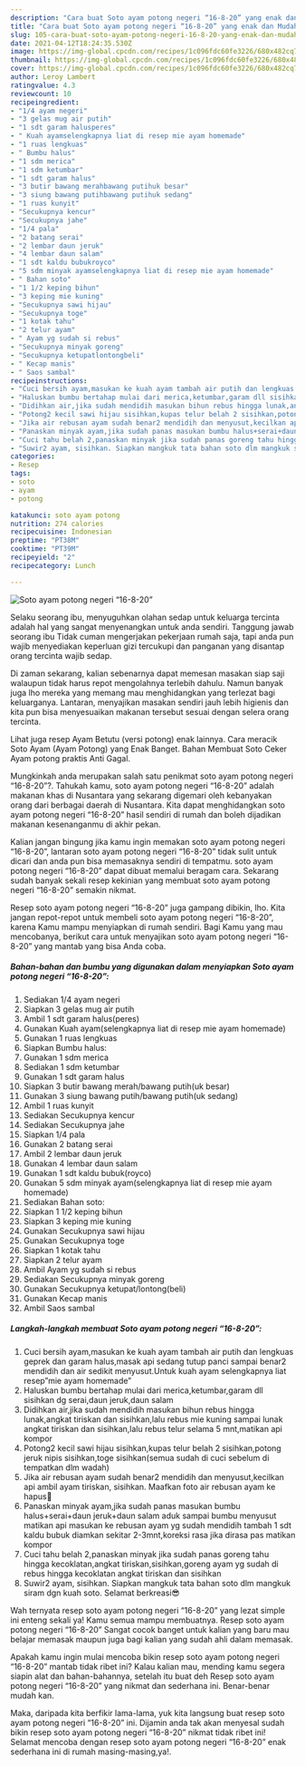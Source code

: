 ```yaml
---
description: "Cara buat Soto ayam potong negeri “16-8-20” yang enak dan Mudah Dibuat"
title: "Cara buat Soto ayam potong negeri “16-8-20” yang enak dan Mudah Dibuat"
slug: 105-cara-buat-soto-ayam-potong-negeri-16-8-20-yang-enak-dan-mudah-dibuat
date: 2021-04-12T18:24:35.530Z
image: https://img-global.cpcdn.com/recipes/1c096fdc60fe3226/680x482cq70/soto-ayam-potong-negeri-16-8-20-foto-resep-utama.jpg
thumbnail: https://img-global.cpcdn.com/recipes/1c096fdc60fe3226/680x482cq70/soto-ayam-potong-negeri-16-8-20-foto-resep-utama.jpg
cover: https://img-global.cpcdn.com/recipes/1c096fdc60fe3226/680x482cq70/soto-ayam-potong-negeri-16-8-20-foto-resep-utama.jpg
author: Leroy Lambert
ratingvalue: 4.3
reviewcount: 10
recipeingredient:
- "1/4 ayam negeri"
- "3 gelas mug air putih"
- "1 sdt garam halusperes"
- " Kuah ayamselengkapnya liat di resep mie ayam homemade"
- "1 ruas lengkuas"
- " Bumbu halus"
- "1 sdm merica"
- "1 sdm ketumbar"
- "1 sdt garam halus"
- "3 butir bawang merahbawang putihuk besar"
- "3 siung bawang putihbawang putihuk sedang"
- "1 ruas kunyit"
- "Secukupnya kencur"
- "Secukupnya jahe"
- "1/4 pala"
- "2 batang serai"
- "2 lembar daun jeruk"
- "4 lembar daun salam"
- "1 sdt kaldu bubukroyco"
- "5 sdm minyak ayamselengkapnya liat di resep mie ayam homemade"
- " Bahan soto"
- "1 1/2 keping bihun"
- "3 keping mie kuning"
- "Secukupnya sawi hijau"
- "Secukupnya toge"
- "1 kotak tahu"
- "2 telur ayam"
- " Ayam yg sudah si rebus"
- "Secukupnya minyak goreng"
- "Secukupnya ketupatlontongbeli"
- " Kecap manis"
- " Saos sambal"
recipeinstructions:
- "Cuci bersih ayam,masukan ke kuah ayam tambah air putih dan lengkuas geprek dan garam halus,masak api sedang tutup panci sampai benar2 mendidih dan air sedikit menyusut.Untuk kuah ayam selengkapnya liat resep”mie ayam homemade”"
- "Haluskan bumbu bertahap mulai dari merica,ketumbar,garam dll sisihkan dg serai,daun jeruk,daun salam"
- "Didihkan air,jika sudah mendidih masukan bihun rebus hingga lunak,angkat tiriskan dan sisihkan,lalu rebus mie kuning sampai lunak angkat tiriskan dan sisihkan,lalu rebus telur selama 5 mnt,matikan api kompor"
- "Potong2 kecil sawi hijau sisihkan,kupas telur belah 2 sisihkan,potong jeruk nipis sisihkan,toge sisihkan(semua sudah di cuci sebelum di tempatkan dlm wadah)"
- "Jika air rebusan ayam sudah benar2 mendidih dan menyusut,kecilkan api ambil ayam tiriskan, sisihkan. Maafkan foto air rebusan ayam ke hapus🙁"
- "Panaskan minyak ayam,jika sudah panas masukan bumbu halus+serai+daun jeruk+daun salam aduk sampai bumbu menyusut matikan api masukan ke rebusan ayam yg sudah mendidih tambah 1 sdt kaldu bubuk diamkan sekitar 2-3mnt,koreksi rasa jika dirasa pas matikan kompor"
- "Cuci tahu belah 2,panaskan minyak jika sudah panas goreng tahu hingga kecoklatan,angkat tiriskan,sisihkan,goreng ayam yg sudah di rebus hingga kecoklatan angkat tiriskan dan sisihkan"
- "Suwir2 ayam, sisihkan. Siapkan mangkuk tata bahan soto dlm mangkuk siram dgn kuah soto. Selamat berkreasi😎"
categories:
- Resep
tags:
- soto
- ayam
- potong

katakunci: soto ayam potong 
nutrition: 274 calories
recipecuisine: Indonesian
preptime: "PT38M"
cooktime: "PT39M"
recipeyield: "2"
recipecategory: Lunch

---
```



![Soto ayam potong negeri “16-8-20”](https://img-global.cpcdn.com/recipes/1c096fdc60fe3226/680x482cq70/soto-ayam-potong-negeri-16-8-20-foto-resep-utama.jpg)

Selaku seorang ibu, menyuguhkan olahan sedap untuk keluarga tercinta adalah hal yang sangat menyenangkan untuk anda sendiri. Tanggung jawab seorang ibu Tidak cuman mengerjakan pekerjaan rumah saja, tapi anda pun wajib menyediakan keperluan gizi tercukupi dan panganan yang disantap orang tercinta wajib sedap.

Di zaman  sekarang, kalian sebenarnya dapat memesan masakan siap saji walaupun tidak harus repot mengolahnya terlebih dahulu. Namun banyak juga lho mereka yang memang mau menghidangkan yang terlezat bagi keluarganya. Lantaran, menyajikan masakan sendiri jauh lebih higienis dan kita pun bisa menyesuaikan makanan tersebut sesuai dengan selera orang tercinta. 

Lihat juga resep Ayam Betutu (versi potong) enak lainnya. Cara meracik Soto Ayam (Ayam Potong) yang Enak Banget. Bahan Membuat Soto Ceker Ayam potong praktis Anti Gagal.

Mungkinkah anda merupakan salah satu penikmat soto ayam potong negeri “16-8-20”?. Tahukah kamu, soto ayam potong negeri “16-8-20” adalah makanan khas di Nusantara yang sekarang digemari oleh kebanyakan orang dari berbagai daerah di Nusantara. Kita dapat menghidangkan soto ayam potong negeri “16-8-20” hasil sendiri di rumah dan boleh dijadikan makanan kesenanganmu di akhir pekan.

Kalian jangan bingung jika kamu ingin memakan soto ayam potong negeri “16-8-20”, lantaran soto ayam potong negeri “16-8-20” tidak sulit untuk dicari dan anda pun bisa memasaknya sendiri di tempatmu. soto ayam potong negeri “16-8-20” dapat dibuat memalui beragam cara. Sekarang sudah banyak sekali resep kekinian yang membuat soto ayam potong negeri “16-8-20” semakin nikmat.

Resep soto ayam potong negeri “16-8-20” juga gampang dibikin, lho. Kita jangan repot-repot untuk membeli soto ayam potong negeri “16-8-20”, karena Kamu mampu menyiapkan di rumah sendiri. Bagi Kamu yang mau mencobanya, berikut cara untuk menyajikan soto ayam potong negeri “16-8-20” yang mantab yang bisa Anda coba.

<!--inarticleads1-->

##### Bahan-bahan dan bumbu yang digunakan dalam menyiapkan Soto ayam potong negeri “16-8-20”:

1. Sediakan 1/4 ayam negeri
1. Siapkan 3 gelas mug air putih
1. Ambil 1 sdt garam halus(peres)
1. Gunakan  Kuah ayam(selengkapnya liat di resep mie ayam homemade)
1. Gunakan 1 ruas lengkuas
1. Siapkan  Bumbu halus:
1. Gunakan 1 sdm merica
1. Sediakan 1 sdm ketumbar
1. Gunakan 1 sdt garam halus
1. Siapkan 3 butir bawang merah/bawang putih(uk besar)
1. Gunakan 3 siung bawang putih/bawang putih(uk sedang)
1. Ambil 1 ruas kunyit
1. Sediakan Secukupnya kencur
1. Sediakan Secukupnya jahe
1. Siapkan 1/4 pala
1. Gunakan 2 batang serai
1. Ambil 2 lembar daun jeruk
1. Gunakan 4 lembar daun salam
1. Gunakan 1 sdt kaldu bubuk(royco)
1. Gunakan 5 sdm minyak ayam(selengkapnya liat di resep mie ayam homemade)
1. Sediakan  Bahan soto:
1. Siapkan 1 1/2 keping bihun
1. Siapkan 3 keping mie kuning
1. Gunakan Secukupnya sawi hijau
1. Gunakan Secukupnya toge
1. Siapkan 1 kotak tahu
1. Siapkan 2 telur ayam
1. Ambil  Ayam yg sudah si rebus
1. Sediakan Secukupnya minyak goreng
1. Gunakan Secukupnya ketupat/lontong(beli)
1. Gunakan  Kecap manis
1. Ambil  Saos sambal




<!--inarticleads2-->

##### Langkah-langkah membuat Soto ayam potong negeri “16-8-20”:

1. Cuci bersih ayam,masukan ke kuah ayam tambah air putih dan lengkuas geprek dan garam halus,masak api sedang tutup panci sampai benar2 mendidih dan air sedikit menyusut.Untuk kuah ayam selengkapnya liat resep”mie ayam homemade”
1. Haluskan bumbu bertahap mulai dari merica,ketumbar,garam dll sisihkan dg serai,daun jeruk,daun salam
1. Didihkan air,jika sudah mendidih masukan bihun rebus hingga lunak,angkat tiriskan dan sisihkan,lalu rebus mie kuning sampai lunak angkat tiriskan dan sisihkan,lalu rebus telur selama 5 mnt,matikan api kompor
1. Potong2 kecil sawi hijau sisihkan,kupas telur belah 2 sisihkan,potong jeruk nipis sisihkan,toge sisihkan(semua sudah di cuci sebelum di tempatkan dlm wadah)
1. Jika air rebusan ayam sudah benar2 mendidih dan menyusut,kecilkan api ambil ayam tiriskan, sisihkan. Maafkan foto air rebusan ayam ke hapus🙁
1. Panaskan minyak ayam,jika sudah panas masukan bumbu halus+serai+daun jeruk+daun salam aduk sampai bumbu menyusut matikan api masukan ke rebusan ayam yg sudah mendidih tambah 1 sdt kaldu bubuk diamkan sekitar 2-3mnt,koreksi rasa jika dirasa pas matikan kompor
1. Cuci tahu belah 2,panaskan minyak jika sudah panas goreng tahu hingga kecoklatan,angkat tiriskan,sisihkan,goreng ayam yg sudah di rebus hingga kecoklatan angkat tiriskan dan sisihkan
1. Suwir2 ayam, sisihkan. Siapkan mangkuk tata bahan soto dlm mangkuk siram dgn kuah soto. Selamat berkreasi😎




Wah ternyata resep soto ayam potong negeri “16-8-20” yang lezat simple ini enteng sekali ya! Kamu semua mampu membuatnya. Resep soto ayam potong negeri “16-8-20” Sangat cocok banget untuk kalian yang baru mau belajar memasak maupun juga bagi kalian yang sudah ahli dalam memasak.

Apakah kamu ingin mulai mencoba bikin resep soto ayam potong negeri “16-8-20” mantab tidak ribet ini? Kalau kalian mau, mending kamu segera siapin alat dan bahan-bahannya, setelah itu buat deh Resep soto ayam potong negeri “16-8-20” yang nikmat dan sederhana ini. Benar-benar mudah kan. 

Maka, daripada kita berfikir lama-lama, yuk kita langsung buat resep soto ayam potong negeri “16-8-20” ini. Dijamin anda tak akan menyesal sudah bikin resep soto ayam potong negeri “16-8-20” nikmat tidak ribet ini! Selamat mencoba dengan resep soto ayam potong negeri “16-8-20” enak sederhana ini di rumah masing-masing,ya!.

